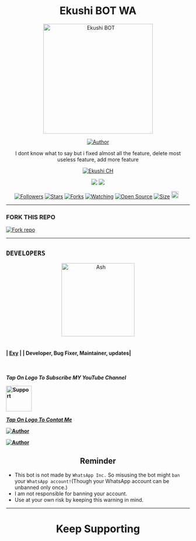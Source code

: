 <h1 align="center">Ekushi BOT WA</h1>
 
<p align="center">  
  <a href="https://youtu.be/WcA7GZuaN0A">
   <img alt="Ekushi BOT" height="300" src="https://github.com/ExyXyz.png">
    
<p align="center">
<a href="https://github.com/ExyXyz"><img title="Author" src="https://img.shields.io/badge/Ekushi-BOT-black?style=for-the-badge&logo=WhatsApp"></a>


 
<p align="center"> I dont know what to say but i fixed almost all the feature, delete most useless feature, add more feature </p>


   <p align="center">
  <a aria-label="Ekushi BOT is free to use" href="https://www.youtube.com/@Exy_Xyz" target="_blank">
    <img alt="Ekushi CH" src="https://img.shields.io/youtube/channel/subscribers/UCnVLC3zawi24V05WFEfIhgg" target="_blank" />
  </a>



  <p align="center">
<a href="https://www.youtube.com/channel/UCnVLC3zawi24V05WFEfIhgg"><img src="https://img.shields.io/badge/Subcribe On Youtube-E4405F?style=for-the-badge&logo=youtube&logoColor=white"></a>
<a href="https://chat.whatsapp.com/ElIwrFJuUTB5B8rJS1ABSI"><img src="https://img.shields.io/badge/Join WhatsApp Group-25D366?style=for-the-badge&logo=whatsapp&logoColor=white"></a>
   
<p align="center">
<a href="https://github.com/Exy_Xyz/followers"><img title="Followers" src="https://img.shields.io/github/followers/ExyXyz?color=red&style=flat-square"></a>
<a href="https://github.com/ExyXyz/Ekushi-Bot/stargazers/"><img title="Stars" src="https://img.shields.io/github/stars/ExyXyz/Ekushi-Bot?color=blue&style=flat-square"></a>
<a href="https://github.com/ExyXyz/Ekushi-Bot/network/members"><img title="Forks" src="https://img.shields.io/github/forks/ExyXyz/Ekushi-Bot?color=red&style=flat-square"></a>
<a href="https://github.com/ExyXyz/Ekushi-Bot/watchers"><img title="Watching" src="https://img.shields.io/github/watchers/Ethix-Xsid/Ethix-Xsid2?label=Watchers&color=blue&style=flat-square"></a>
<a href="https://github.com/ExyXyz/Ekushi-Bot"><img title="Open Source" src="https://img.shields.io/badge/Author-Exy-yellow?v=103"></a>
<a href="https://github.com/ExyXyz/Ekushi-Bot/"><img title="Size" src="https://img.shields.io/github/repo-size/ExyXyz/Ekushi-Bot?style=flat-square&color=yellow"></a>
<a href="https://github.com/ExyXyz/Ekushi-Bot/graphs/commit-activity"><img height="20" src="https://img.shields.io/badge/Maintained%3F-yes-green.svg"></a>&nbsp;&nbsp;
</p>
<p align='center'>
</p>

---
### FORK THIS REPO
<a href='https://github.com/ExyXyz/Ekushi-Bot/fork' target="_blank"><img alt='Fork repo' src='https://img.shields.io/badge/Fork This Repo-black?style=for-the-badge&logo=git&logoColor=white'/></a>

---

## `DEVELOPERS`
<div align="center">
<a href="[https://github.com/Exy_Xyz]"><img src="https://github.com/ExyXyz.png" width="200" height="200" alt="Ash"/></a>
 </div>
<br>
<h4 align="left">

| [Exy](https://github.com/ExyXyz) |
| Developer, Bug Fixer, Maintainer, updates|



  </br> 
<h4 align="left">

  
***Tap On Logo To Subscribe MY YouTube Channel***
</p>
 <p align="left">
  <a href="https://www.youtube.com/@Exy_Xyz?sub_confirmation=1">
    <img alt=Support height="70" src="https://telegra.ph/file/eb6347e2764939fbbd35d.png"> 
  </p>
    
 ***Tap On Logo To Contat Me***


 <p align="left">
<a href="mailto:darefahreza@gmail.com"><img title="Author" src="https://img.shields.io/badge/GMAIL-ME-black?style=for-the-badge&logo=Gmail"></a>
 <p align="left"> 
  <a href="https://wa.me/6283878300449?text=Hi+Bro...+I+need+some+help"><img title="Author" src="https://img.shields.io/badge/WHATSAPP-ME-red?style=for-the-badge&logo=WhatsApp"></a>
  
   

 



</br>


<h2 align="center">  Reminder
</h2>
   
- This bot is not made by `WhatsApp Inc.` So misusing the bot might `ban` your `WhatsApp account!`(Though your WhatsApp account can be unbanned only once.)
- I am not responsible for banning your account.
- Use at your own risk by keeping this warning in mind.

---

</p>
<h1 align="center"> Keep Supporting
</h1>

 <br><br>
